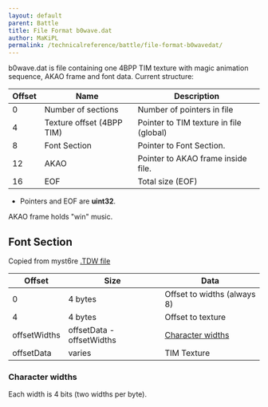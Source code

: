 ```yaml
---
layout: default
parent: Battle
title: File Format b0wave.dat 
author: MaKiPL
permalink: /technicalreference/battle/file-format-b0wavedat/
---
```


b0wave.dat is file containing one 4BPP TIM texture with magic animation sequence, AKAO frame and font data. Current structure:

| Offset | Name                      | Description                             |
|--------|---------------------------|-----------------------------------------|
| 0      | Number of sections        | Number of pointers in file              |
| 4      | Texture offset (4BPP TIM) | Pointer to TIM texture in file (global) |
| 8      | Font Section              | Pointer to Font Section.                |
| 12     | AKAO                      | Pointer to AKAO frame inside file.      |
| 16     | EOF                       | Total size (EOF)                        |

-   Pointers and EOF are **uint32**.

AKAO frame holds "win" music.

## Font Section

Copied from myst6re [.TDW file](../Field/Field%20File%20Format/FileFormat_TDW.md)

| Offset       | Size                      | Data                                             |
|--------------|---------------------------|--------------------------------------------------|
| 0            | 4 bytes                   | Offset to widths (always 8)                      |
| 4            | 4 bytes                   | Offset to texture                                |
| offsetWidths | offsetData - offsetWidths | [Character widths](#character-widths) |
| offsetData   | varies                    | TIM Texture                                      |

### Character widths

Each width is 4 bits (two widths per byte).
